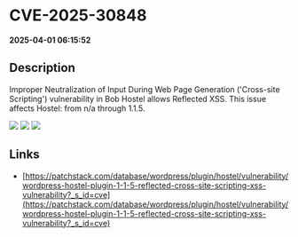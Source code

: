 # CVE-2025-30848

**2025-04-01 06:15:52**

## Description
Improper Neutralization of Input During Web Page Generation ('Cross-site Scripting') vulnerability in Bob Hostel allows Reflected XSS. This issue affects Hostel: from n/a through 1.1.5.

![](https://img.shields.io/static/v1?label=Score&message=7.1&color=red)
![](https://img.shields.io/static/v1?label=Severity&message=HIGH&color=red)
![](https://img.shields.io/static/v1?label=CWE&message=XSS&color=green)

## Links
- [https://patchstack.com/database/wordpress/plugin/hostel/vulnerability/wordpress-hostel-plugin-1-1-5-reflected-cross-site-scripting-xss-vulnerability?_s_id=cve](https://patchstack.com/database/wordpress/plugin/hostel/vulnerability/wordpress-hostel-plugin-1-1-5-reflected-cross-site-scripting-xss-vulnerability?_s_id=cve)
